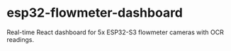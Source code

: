 # esp32-flowmeter-dashboard
Real-time React dashboard for 5x ESP32-S3 flowmeter cameras with OCR readings. 
